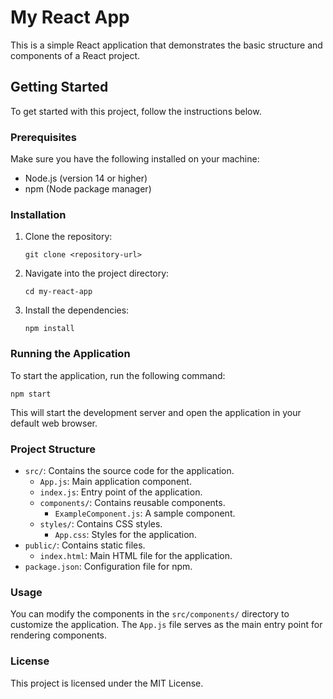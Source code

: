 # My React App

This is a simple React application that demonstrates the basic structure and components of a React project.

## Getting Started

To get started with this project, follow the instructions below.

### Prerequisites

Make sure you have the following installed on your machine:

- Node.js (version 14 or higher)
- npm (Node package manager)

### Installation

1. Clone the repository:
   ```
   git clone <repository-url>
   ```
2. Navigate into the project directory:
   ```
   cd my-react-app
   ```
3. Install the dependencies:
   ```
   npm install
   ```

### Running the Application

To start the application, run the following command:
```
npm start
```
This will start the development server and open the application in your default web browser.

### Project Structure

- `src/`: Contains the source code for the application.
  - `App.js`: Main application component.
  - `index.js`: Entry point of the application.
  - `components/`: Contains reusable components.
    - `ExampleComponent.js`: A sample component.
  - `styles/`: Contains CSS styles.
    - `App.css`: Styles for the application.
- `public/`: Contains static files.
  - `index.html`: Main HTML file for the application.
- `package.json`: Configuration file for npm.

### Usage

You can modify the components in the `src/components/` directory to customize the application. The `App.js` file serves as the main entry point for rendering components.

### License

This project is licensed under the MIT License.